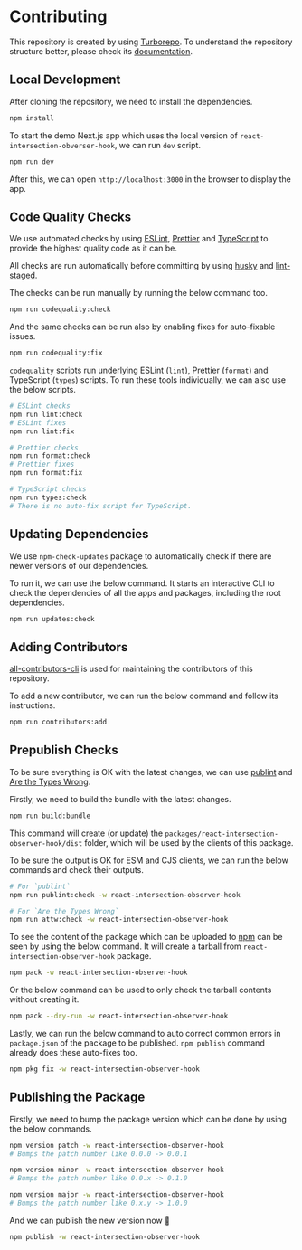 # Contributing

This repository is created by using [Turborepo](https://turbo.build/repo). To understand the repository structure better, please check its [documentation](https://turbo.build/repo/docs).

## Local Development

After cloning the repository, we need to install the dependencies.

```bash
npm install
```

To start the demo Next.js app which uses the local version of `react-intersection-obverser-hook`, we can run `dev` script.

```bash
npm run dev
```

After this, we can open `http://localhost:3000` in the browser to display the app.

## Code Quality Checks

We use automated checks by using [ESLint](https://eslint.org/), [Prettier](https://prettier.io/) and [TypeScript](https://www.typescriptlang.org/) to provide the highest quality code as it can be.

All checks are run automatically before committing by using [husky](https://github.com/typicode/husky) and [lint-staged](https://github.com/lint-staged/lint-staged).

The checks can be run manually by running the below command too.

```bash
npm run codequality:check
```

And the same checks can be run also by enabling fixes for auto-fixable issues.

```bash
npm run codequality:fix
```

`codequality` scripts run underlying ESLint (`lint`), Prettier (`format`) and TypeScript (`types`) scripts. To run these tools individually, we can also use the below scripts.

```bash
# ESLint checks
npm run lint:check
# ESLint fixes
npm run lint:fix

# Prettier checks
npm run format:check
# Prettier fixes
npm run format:fix

# TypeScript checks
npm run types:check
# There is no auto-fix script for TypeScript.
```

## Updating Dependencies

We use `npm-check-updates` package to automatically check if there are newer versions of our dependencies.

To run it, we can use the below command. It starts an interactive CLI to check the dependencies of all the apps and packages, including the root dependencies.

```bash
npm run updates:check
```

## Adding Contributors

[all-contributors-cli](https://github.com/all-contributors/cli) is used for maintaining the contributors of this repository.

To add a new contributor, we can run the below command and follow its instructions.

```bash
npm run contributors:add
```

## Prepublish Checks

To be sure everything is OK with the latest changes, we can use [publint](https://publint.dev/) and [Are the Types Wrong](https://github.com/arethetypeswrong/arethetypeswrong.github.io).

Firstly, we need to build the bundle with the latest changes.

```bash
npm run build:bundle
```

This command will create (or update) the `packages/react-intersection-observer-hook/dist` folder, which will be used by the clients of this package.

To be sure the output is OK for ESM and CJS clients, we can run the below commands and check their outputs.

```bash
# For `publint`
npm run publint:check -w react-intersection-observer-hook

# For `Are the Types Wrong`
npm run attw:check -w react-intersection-observer-hook
```

To see the content of the package which can be uploaded to [npm](https://www.npmjs.com/) can be seen by using the below command. It will create a tarball from `react-intersection-observer-hook` package.

```bash
npm pack -w react-intersection-observer-hook
```

Or the below command can be used to only check the tarball contents without creating it.

```bash
npm pack --dry-run -w react-intersection-observer-hook
```

Lastly, we can run the below command to auto correct common errors in `package.json` of the package to be published. `npm publish` command already does these auto-fixes too.

```bash
npm pkg fix -w react-intersection-observer-hook
```

## Publishing the Package

Firstly, we need to bump the package version which can be done by using the below commands.

```bash
npm version patch -w react-intersection-observer-hook
# Bumps the patch number like 0.0.0 -> 0.0.1

npm version minor -w react-intersection-observer-hook
# Bumps the patch number like 0.0.x -> 0.1.0

npm version major -w react-intersection-observer-hook
# Bumps the patch number like 0.x.y -> 1.0.0
```

And we can publish the new version now 🚀

```bash
npm publish -w react-intersection-observer-hook
```
